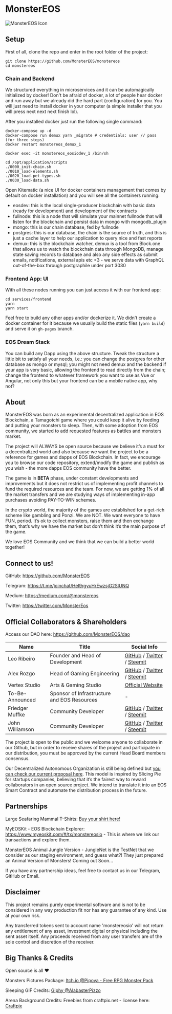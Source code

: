 # MonsterEOS

![MonsterEOS Icon](https://github.com/MonsterEOS/monstereos/raw/master/services/frontend/public/3d-icon.jpeg)

## Setup

First of all, clone the repo and enter in the root folder of the project:

```
git clone https://github.com/MonsterEOS/monstereos
cd monstereos
```

### Chain and Backend

We structured everything in microservices and it can be automagically initialized by docker! Don't be afraid of docker, a lot of people hear docker and run away but we already did the hard part (configuration) for you. You will just need to install docker in your computer (a simple installer that you will press next next next finish lol).

After you installed docker just run the following single command:

```
docker-compose up -d
docker-compose run demux yarn _migrate # credentials: user // pass  (for three steps)
docker restart monstereos_demux_1

docker exec -it monstereos_eosiodev_1 /bin/sh

cd /opt/application/scripts
./0000_init-chain.sh
./0010_load-elements.sh
./0020_load-pet-types.sh
./0030_load-data.sh
```

Open Kitematic (a nice UI for docker containers management that comes by default on docker installation) and you will see all the containers running:

- eosdev: this is the local single-producer blockchain with basic data (ready for development) and development of the contracts
- fullnode: this is a node that will simulate your mainnet fullnode that will listen for the blockchain and persist data in mongo with mongodb_plugin
- mongo: this is our chain database, fed by fullnode
- postgres: this is our database, the chain is the source of truth, and this is just a cache layer to help our application to query nice and fast reports
- demux: this is the blockchain watcher, demux is a tool from Block.one that allows us to watch the blockchain data through MongoDB, manage state saving records to database and also any side effects as submit emails, notifications, external apis etc <3 - we serve data with GraphQL out-of-the-box through postgraphile under port 3030

### Frontend App: UI

With all these nodes running you can just access it with our frontend app:

```
cd services/frontend
yarn
yarn start
```

Feel free to build any other apps and/or dockerize it. We didn't create a docker container for it because we usually build the static files (`yarn build`) and serve it on `gh-pages` branch.

### EOS Dream Stack

You can build any Dapp using the above structure. Tweak the structure a little bit to satisfy all your needs, i.e.: you can change the postgres for other database as mongo or mysql; you might not need demux and the backend if your app is very basic, allowing the frontend to read directly from the chain; change the frontend to whatever framework you want to use as Vue or Angular, not only this but your frontend can be a mobile native app, why not?


## About
MonsterEOS was born as an experimental decentralized application in EOS Blockchain, a Tamagotchi game where you could keep it alive by feeding and putting your monsters to sleep. Then, with some adoption from EOS community, we started to add requested features as battles and monsters market.

The project will ALWAYS be open source because we believe it’s a must for a decentralized world and also because we want the project to be a reference for games and dapps of EOS Blockchain. In fact, we encourage you to browse our code repository, extend/modify the game and publish as you wish - the more dapps EOS community have the better.

The game is in **BETA** phase, under constant developments and improvements but it does not restrict us of implementing profit channels to fund the required resources and the team. For now, we are getting 1% of all the market transfers and we are studying ways of implementing in-app purchases avoiding PAY-TO-WIN schemes. 

In the crypto world, the majority of the games are established for a get-rich scheme like gambling and Ponzi. We are NOT. We want everyone to have FUN, period. It’s ok to collect monsters, raise them and then exchange them, that’s why we have the market but don’t think it’s the main purpose of the game.

We love EOS Community and we think that we can build a better world together!

## Connect to us!

GitHub: https://github.com/MonsterEOS

Telegram: https://t.me/joinchat/Hel9rgyuHrEwzsjG2SlUNQ

Medium: https://medium.com/@monstereos

Twitter: https://twitter.com/MonsterEos


## Official Collaborators & Shareholders

Access our DAO here: https://github.com/MonsterEOS/dao

Name | Title | Social Info
---|---|---
Leo Ribeiro | Founder and Head of Development | [GitHub](http://github.com/leordev) / [Twitter](https://twitter.com/leordev) / [Steemit](https://steemit.com/@leordev)
Alex Rozgo | Head of Gaming Engineering | [GitHub](http://github.com/rozgo) / [Twitter](https://twitter.com/rozgo) / [Steemit](https://steemit.com/@rozgo)
Vertex Studio | Arts & Gaming Studio | [Official Website](https://vertexstudio.github.io)
To-Be-Announced | Sponsor of Infrastructure and EOS Resources | -
Friedger Muffke | Community Developer | [GitHub](http://github.com/friedger) / [Twitter](https://twitter.com/fmdroid) / [Steemit](https://steemit.com/@friedger)
John Williamson | Community Developer | [GitHub](http://github.com/velua) / [Twitter](https://twitter.com/velua) / [Steemit](https://steemit.com/@johnwilliamson)

The project is open to the public and we welcome anyone to collaborate in our Github, but in order to receive shares of the project and participate in our distribution, you must be approved by the current Head Board members consensus.

Our Decentralized Autonomous Organization is still being defined but [you can check our current proposal here](https://github.com/MonsterEOS/dao/blob/master/README.md). This model is inspired by Slicing Pie for startups companies, believing that it’s the fairest way to reward collaborators in an open source project. We intend to translate it into an EOS Smart Contract and automate the distribution process in the future.


##  Partnerships

Large Seafaring Mammal T-Shirts: [Buy your shirt here!](https://largeseafaringmammal.com/products/monstereos-x-lsm)

MyEOSKit - EOS Blockchain Explorer: https://www.myeoskit.com/#/tx/monstereosio - This is where we link our transactions and explore them.

MonsterEOS Animal Jungle Version - JungleNet is the TestNet that we consider as our staging environment, and guess what?! They just prepared an Animal Version of Monsters! Coming out Soon...

If you have any partnership ideas, feel free to contact us in our Telegram, GitHub or Email.


## Disclaimer

This project remains purely experimental software and is not to be considered in any way production fit nor has any guarantee of any kind. Use at your own risk.

Any transferred tokens sent to account name 'monstereosio' will not return any entitlement of any asset, investment digital or physical including the sent asset itself. Any proceeds received from any user transfers are of the sole control and discretion of the receiver.


## Big Thanks & Credits

Open source is all :heart:

Monsters Pictures Package: [Itch.io @Pipoya - Free RPG Monster Pack](https://pipoya.itch.io/free-rpg-monster-pack)

Sleeping GIF Credits: [Giphy @AlabasterPizzo](https://giphy.com/stickers/zzz-snore-51WvIEoUKKHlGwgmgy)

Arena Background Credits: Freebies from craftpix.net - license here: [Craftpix](https://craftpix.net/file-licenses/)
